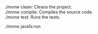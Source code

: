 ./mvnw clean: Cleans the project.  
./mvnw compile: Compiles the source code.  
./mvnw test: Runs the tests.

./mvnw javafx:run
